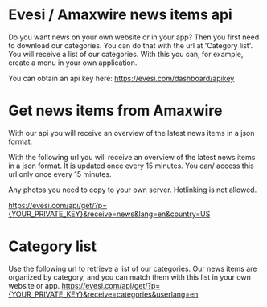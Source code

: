 # Evesi / Amaxwire news items api

Do you want news on your own website or in your app? Then you first need to download our categories. You can do that with the url at 'Category list'. You will receive a list of our categories. With this you can, for example, create a menu in your own application.

You can obtain an api key here: https://evesi.com/dashboard/apikey

# Get news items from Amaxwire
With our api you will receive an overview of the latest news items in a json format.

With the following url you will receive an overview of the latest news items in a json format. It is updated once every 15 minutes. You can/ access this url only once every 15 minutes.

Any photos you need to copy to your own server. Hotlinking is not allowed.

https://evesi.com/api/get/?p={YOUR_PRIVATE_KEY}&receive=news&lang=en&country=US


# Category list


Use the following url to retrieve a list of our categories. Our news items are organized by category, and you can match them with this list in your own website or app.
https://evesi.com/api/get/?p={YOUR_PRIVATE_KEY}&receive=categories&userlang=en
